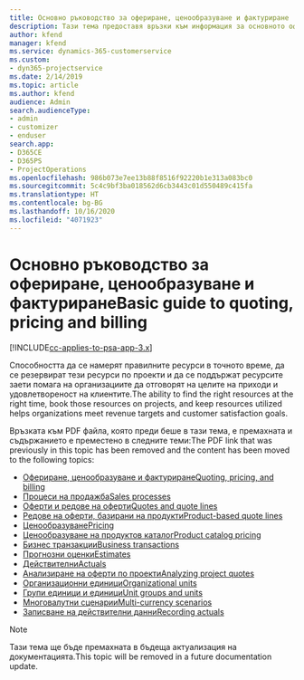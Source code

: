 ```yaml
---
title: Основно ръководство за офериране, ценообразуване и фактуриране
description: Тази тема предоставя връзки към информация за основното офериране, фактуриране и ценообразуване в Project Service Automation.
author: kfend
manager: kfend
ms.service: dynamics-365-customerservice
ms.custom:
- dyn365-projectservice
ms.date: 2/14/2019
ms.topic: article
ms.author: kfend
audience: Admin
search.audienceType:
- admin
- customizer
- enduser
search.app:
- D365CE
- D365PS
- ProjectOperations
ms.openlocfilehash: 986b073e7ee13b88f8516f92220b1e313a083bc0
ms.sourcegitcommit: 5c4c9bf3ba018562d6cb3443c01d550489c415fa
ms.translationtype: HT
ms.contentlocale: bg-BG
ms.lasthandoff: 10/16/2020
ms.locfileid: "4071923"
---
```

# <a name="basic-guide-to-quoting-pricing-and-billing"></a><span data-ttu-id="53870-103">Основно ръководство за офериране, ценообразуване и фактуриране</span><span class="sxs-lookup"><span data-stu-id="53870-103">Basic guide to quoting, pricing and billing</span></span>

[!INCLUDE[cc-applies-to-psa-app-3.x](../../includes/cc-applies-to-psa-app-3x.md)]

<span data-ttu-id="53870-104">Способността да се намерят правилните ресурси в точното време, да се резервират тези ресурси по проекти и да се поддържат ресурсите заети помага на организациите да отговорят на целите на приходи и удовлетвореност на клиентите.</span><span class="sxs-lookup"><span data-stu-id="53870-104">The ability to find the right resources at the right time, book those resources on projects, and keep resources utilized helps organizations meet revenue targets and customer satisfaction goals.</span></span> 

<span data-ttu-id="53870-105">Връзката към PDF файла, която преди беше в тази тема, е премахната и съдържанието е преместено в следните теми:</span><span class="sxs-lookup"><span data-stu-id="53870-105">The PDF link that was previously in this topic has been removed and the content has been moved to the following topics:</span></span>

- [<span data-ttu-id="53870-106">Офериране, ценообразуване и фактуриране</span><span class="sxs-lookup"><span data-stu-id="53870-106">Quoting, pricing, and billing</span></span>](../quote-bill-price.md)
- [<span data-ttu-id="53870-107">Процеси на продажба</span><span class="sxs-lookup"><span data-stu-id="53870-107">Sales processes</span></span>](../basic-sales-process.md)
- [<span data-ttu-id="53870-108">Оферти и редове на оферти</span><span class="sxs-lookup"><span data-stu-id="53870-108">Quotes and quote lines</span></span>](../basic-quote-lines.md)
- [<span data-ttu-id="53870-109">Редове на оферти, базирани на продукти</span><span class="sxs-lookup"><span data-stu-id="53870-109">Product-based quote lines</span></span>](../product-based-quote-lines.md)
- [<span data-ttu-id="53870-110">Ценообразуване</span><span class="sxs-lookup"><span data-stu-id="53870-110">Pricing</span></span>](../basic-pricing.md)
- [<span data-ttu-id="53870-111">Ценообразуване на продуктов каталог</span><span class="sxs-lookup"><span data-stu-id="53870-111">Product catalog pricing</span></span>](../product-catalog-pricing.md)
- [<span data-ttu-id="53870-112">Бизнес транзакции</span><span class="sxs-lookup"><span data-stu-id="53870-112">Business transactions</span></span>](../basic-business-transactions.md)
- [<span data-ttu-id="53870-113">Прогнозни оценки</span><span class="sxs-lookup"><span data-stu-id="53870-113">Estimates</span></span>](../estimates.md)
- [<span data-ttu-id="53870-114">Действителни</span><span class="sxs-lookup"><span data-stu-id="53870-114">Actuals</span></span>](../actuals.md)
- [<span data-ttu-id="53870-115">Анализиране на оферти по проекти</span><span class="sxs-lookup"><span data-stu-id="53870-115">Analyzing project quotes</span></span>](../basic-analyzing-quotes.md)
- [<span data-ttu-id="53870-116">Организационни единици</span><span class="sxs-lookup"><span data-stu-id="53870-116">Organizational units</span></span>](../advanced-organizational.md)
- [<span data-ttu-id="53870-117">Групи единици и единици</span><span class="sxs-lookup"><span data-stu-id="53870-117">Unit groups and units</span></span>](../advanced-units.md)
- [<span data-ttu-id="53870-118">Многовалутни сценарии</span><span class="sxs-lookup"><span data-stu-id="53870-118">Multi-currency scenarios</span></span>](../advanced-currency.md)
- [<span data-ttu-id="53870-119">Записване на действителни данни</span><span class="sxs-lookup"><span data-stu-id="53870-119">Recording actuals</span></span>](../advanced-actuals.md)

> [!NOTE]
> <span data-ttu-id="53870-120">Тази тема ще бъде премахната в бъдеща актуализация на документацията.</span><span class="sxs-lookup"><span data-stu-id="53870-120">This topic will be removed in a future documentation update.</span></span> 
